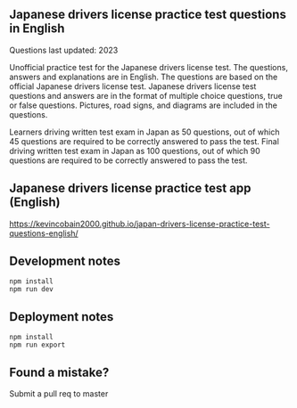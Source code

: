## Japanese drivers license practice test questions in English

Questions last updated: 2023

Unofficial practice test for the Japanese drivers license test. 
The questions, answers and explanations are in English.
The questions are based on the official Japanese drivers license test.
Japanese drivers license test questions and answers are in the format of multiple choice questions, true or false questions.
Pictures, road signs, and diagrams are included in the questions.

Learners driving written test exam in Japan as 50 questions, out of which 45 questions are required to be correctly answered to pass the test.
Final driving written test exam in Japan as 100 questions, out of which 90 questions are required to be correctly answered to pass the test.

## Japanese drivers license practice test app (English)

https://kevincobain2000.github.io/japan-drivers-license-practice-test-questions-english/

## Development notes

```
npm install
npm run dev
```

## Deployment notes

```
npm install
npm run export
```

## Found a mistake?

Submit a pull req to master